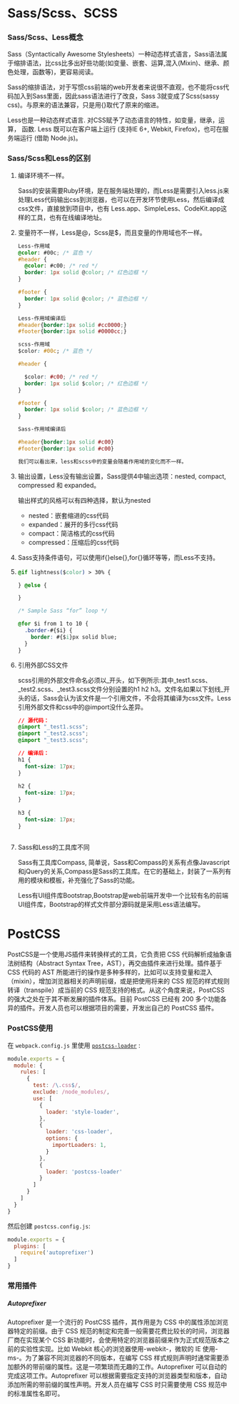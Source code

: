 # Sass/Scss、SCSS

### Sass/Scss、Less概念

Sass（Syntactically Awesome Stylesheets）一种动态样式语言，Sass语法属于缩排语法，比css比多出好些功能(如变量、嵌套、运算,混入(Mixin)、继承、颜色处理，函数等)，更容易阅读。

Sass的缩排语法，对于写惯css前端的web开发者来说很不直观，也不能将css代码加入到Sass里面，因此sass语法进行了改良，Sass 3就变成了Scss(sassy css)。与原来的语法兼容，只是用{}取代了原来的缩进。

Less也是一种动态样式语言. 对CSS赋予了动态语言的特性，如变量，继承，运算， 函数.  Less 既可以在客户端上运行 (支持IE 6+, Webkit, Firefox)，也可在服务端运行 (借助 Node.js)。

### Sass/Scss和Less的区别

1. 编译环境不一样。

   Sass的安装需要Ruby环境，是在服务端处理的，而Less是需要引入less.js来处理Less代码输出css到浏览器，也可以在开发环节使用Less，然后编译成css文件，直接放到项目中，也有 Less.app、SimpleLess、CodeKit.app这样的工具，也有在线编译地址。

2. 变量符不一样，Less是@，Scss是$，而且变量的作用域也不一样。

   ```css
   Less-作用域
   @color: #00c; /* 蓝色 */
   #header {
     @color: #c00; /* red */
     border: 1px solid @color; /* 红色边框 */
   }
   
   #footer {
     border: 1px solid @color; /* 蓝色边框 */
   }
   
   Less-作用域编译后
   #header{border:1px solid #cc0000;}
   #footer{border:1px solid #0000cc;}
   
   scss-作用域
   $color: #00c; /* 蓝色 */
   
   #header {
   
     $color: #c00; /* red */
     border: 1px solid $color; /* 红色边框 */
   }
   
   #footer {
     border: 1px solid $color; /* 蓝色边框 */
   }
   
   Sass-作用域编译后
   
   #header{border:1px solid #c00}
   #footer{border:1px solid #c00}
   
   我们可以看出来，less和scss中的变量会随着作用域的变化而不一样。
   ```

3. 输出设置，Less没有输出设置，Sass提供4中输出选项：nested, compact, compressed 和 expanded。

   输出样式的风格可以有四种选择，默认为nested

   - nested：嵌套缩进的css代码
   - expanded：展开的多行css代码
   - compact：简洁格式的css代码
   - compressed：压缩后的css代码

4. Sass支持条件语句，可以使用if{}else{},for{}循环等等，而Less不支持。

5. ```css
   @if lightness($color) > 30% {
   
   } @else {
   
   }
   
   /* Sample Sass “for” loop */
   
   @for $i from 1 to 10 {
     .border-#{$i} {
       border: #{$i}px solid blue;
     }
   }
   ```

6. 引用外部CSS文件

   scss引用的外部文件命名必须以_开头，如下例所示:其中_test1.scss、_test2.scss、_test3.scss文件分别设置的h1 h2 h3。文件名如果以下划线_开头的话，Sass会认为该文件是一个引用文件，不会将其编译为css文件。Less引用外部文件和css中的@import没什么差异。

   ```css
   // 源代码：
   @import "_test1.scss";
   @import "_test2.scss";
   @import "_test3.scss";
   
   // 编译后：
   h1 {
     font-size: 17px;
   }
    
   h2 {
     font-size: 17px;
   }
    
   h3 {
     font-size: 17px;
   }
    
   ```

7. Sass和Less的工具库不同

   Sass有工具库Compass, 简单说，Sass和Compass的关系有点像Javascript和jQuery的关系,Compass是Sass的工具库。在它的基础上，封装了一系列有用的模块和模板，补充强化了Sass的功能。

   Less有UI组件库Bootstrap,Bootstrap是web前端开发中一个比较有名的前端UI组件库，Bootstrap的样式文件部分源码就是采用Less语法编写。

# PostCSS

PostCSS是一个使用JS插件来转换样式的工具，它负责把 CSS 代码解析成抽象语法树结构（Abstract Syntax Tree，AST），再交由插件来进行处理。插件基于 CSS 代码的 AST 所能进行的操作是多种多样的，比如可以支持变量和混入（mixin），增加浏览器相关的声明前缀，或是把使用将来的 CSS 规范的样式规则转译（transpile）成当前的 CSS 规范支持的格式。从这个角度来说，PostCSS 的强大之处在于其不断发展的插件体系。目前 PostCSS 已经有 200 多个功能各异的插件。开发人员也可以根据项目的需要，开发出自己的 PostCSS 插件。

### PostCSS使用

在 `webpack.config.js` 里使用 [`postcss-loader`](https://github.com/postcss/postcss-loader) :

```jsx
module.exports = {
  module: {
    rules: [
      {
        test: /\.css$/,
        exclude: /node_modules/,
        use: [
          {
            loader: 'style-loader',
          },
          {
            loader: 'css-loader',
            options: {
              importLoaders: 1,
            }
          },
          {
            loader: 'postcss-loader'
          }
        ]
      }
    ]
  }
}
```

然后创建 `postcss.config.js`:

```jsx
module.exports = {
  plugins: [
    require('autoprefixer')
  ]
}
```

### 常用插件

##### Autoprefixer

Autoprefixer 是一个流行的 PostCSS 插件，其作用是为 CSS 中的属性添加浏览器特定的前缀。由于 CSS 规范的制定和完善一般需要花费比较长的时间，浏览器厂商在实现某个 CSS 新功能时，会使用特定的浏览器前缀来作为正式规范版本之前的实验性实现。比如 Webkit 核心的浏览器使用-webkit-，微软的 IE 使用-ms-。为了兼容不同浏览器的不同版本，在编写 CSS 样式规则声明时通常需要添加额外的带前缀的属性。这是一项繁琐而无趣的工作。Autoprefixer 可以自动的完成这项工作。Autoprefixer 可以根据需要指定支持的浏览器类型和版本，自动添加所需的带前缀的属性声明。开发人员在编写 CSS 时只需要使用 CSS 规范中的标准属性名即可。